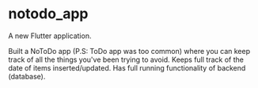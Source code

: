 # notodo_app

A new Flutter application.

Built a NoToDo app (P.S: ToDo app was too common) where you can keep track of all the things you've been trying to avoid.
Keeps full track of the date of items inserted/updated.
Has full running functionality of backend (database).
